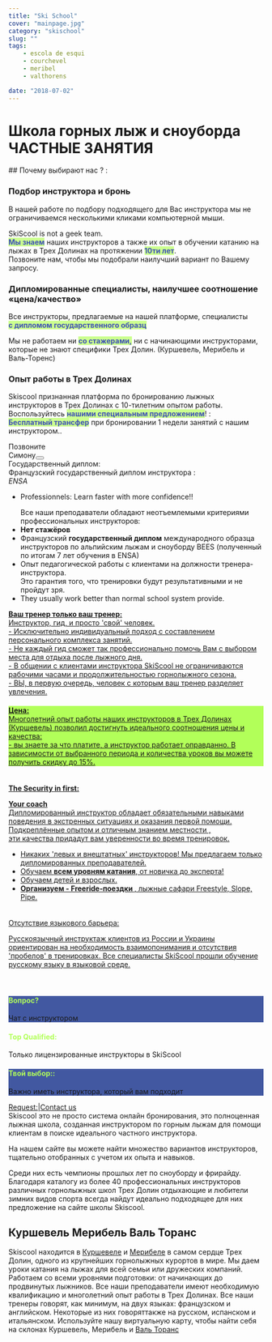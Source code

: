 ```yaml
---
title: "Ski School"
cover: "mainpage.jpg"
category: "skischool"
slug: ""
tags:
    - escola de esqui
    - courchevel
    - meribel
    - valthorens

date: "2018-07-02"
---
```


# Школа горных лыж и сноуборда ЧАСТНЫЕ ЗАНЯТИЯ

## Почему выбирают нас ? :

<div class="md-grid md-grid--no-spacing md-cell--middle">
<div class="md-paper md-paper--1 md-grid md-cell md-cell--4 md-cell--8-tablet">
<imgtest data="guide.png" height="75" width="200px" directory="pages" alt="Courchevel"></imgtest>
<div class="md-block-centered md-cell--6-tablet">
 <h3>Подбор инструктора и бронь</h3>
  <p>В нашей работе по подбору подходящего для Вас инструктора мы не ограничиваемся несколькими кликами компьютерной мыши.</p> <p>SkiScool is not a geek team.<br><b style="color:#3f51b5;background-color:#ccff90">Мы знаем</b> наших инструкторов а также их опыт в обучении катанию на лыжах в Трех Долинах на протяжении <b style="color:#3f51b5;background-color:#ccff90">10ти лет</b>. <br>
Позвоните нам, чтобы мы подобрали наилучший вариант по Вашему запросу.</p>
  </div>
</div>


<div class="md-paper md-paper--1 md-grid md-cell md-cell--4 md-cell--8-tablet">
 <imgtest data="certified.png" height="75" width="200px" directory="pages" alt="Meribel"></imgtest>
 <div class="md-block-centered md-cell--6-tablet">
<h3>Дипломированные специалисты, наилучшее соотношение «цена/качество»</h3>
 <p>Все инструкторы, предлагаемые на нашей платформе, 
специалисты <br><b style="color:#3f51b5;background-color:#ccff90">с дипломом государственного образц</b></p>
 <p>Мы не работаем ни <b style="color:#3f51b5;background-color:#ccff90">со стажерами,</b> ни с начинающими инструкторами, которые не знают специфики Трех Долин. (Куршевель, Мерибель и Валь-Торенс)
</p>
</div>
</div>
 

<div class="md-paper md-paper--1 md-grid md-cell md-cell--4 md-cell--8-tablet">
<imgtest data="years-experience.png" height="75" width="200px" directory="pages" alt="Courchevel"></imgtest>
<div class="md-block-centered md-cell--6-tablet">
  <h3>Опыт работы в Трех Долинах</h3> <p>Skiscool  признанная платформа по бронированию лыжных инструкторов в Трех Долинах с 10-тилетним опытом работы.<br> Воспользуйтесь <b style="color:#3f51b5;background-color:#ccff90">нашими специальным предложением</b>! :<br> <b style="color:#3f51b5;background-color:#ccff90">Бесплатный трансфер</b> при бронировании 1 недели занятий с нашим инструктором..</p>
  </div>
</div> 

<div class="md-grid md-grid--no-spacing md-cell--middle">
 <div style="flex-direction: column;width: 120px;" class="md-paper md-paper--1 md-grid md-cell md-cell--8">Позвоните Симону<a href="tel:France+33675505209" class=" h2 black"><button type="button" class="md-btn md-pointer--hover">
 <div class="mr1 fa-stack-big">
 <i class="fa fa-circle fa-stack-8x gray" style="color: rgb(178, 255, 89);"></i><i class="fa fa-phone fa-stack-4x navy"></i></div></button></a>
 </div>
</div>


<div style="flex-direction: column;" class="md-grid md-cell md-cell--12">
<a title="La qualité d'enseignement" style="display: flex; flex-direction: row;">
<imgtest data="certified.png" height="75" width="300px" directory="pages" alt="Courchevel"></imgtest>
<div>
<span>
Государственный диплом:  <br>Французский государственный диплом инструкторa :  <br>
<span classname="h6"><em>ENSA</em></span><i class="fa fa-question-circle-o"></i></span>
<ul><li>Professionnels: Learn faster with more confidence!!</li> </ul>
<ul>Все наши преподаватели обладают неотъемлемыми критериями профессиональных инструкторов:
<li><b>Нет стажёров </b></li>
<li>Французский <b>государственный диплом</b> международного образца инструкторов по альпийским лыжам и сноуборду BEES (полученный по итогам 7 лет обучения в ENSA)</li>
<li>Опыт педагогической работы с клиентами на должности тренерa-инструктора.<br/> Это гарантия того, что тренировки будут результативными и не пройдут зря. </li>
<li>They usually work better than normal school system provide.</li>
</div>
</a>
</div>



<div style="flex-direction: column;padding-bottom: 4%;" class="md-grid md-cell md-cell--12">
<a title="Service" href="/L_ecole_de_ski/" style="display: flex; flex-direction: row;">
<span><b>Ваш тренер только ваш тренер:</b><br> Инструктор, гид, и просто 'свой' человек.<i class="fa fa-question-circle-o"></i>
<br/>- Исключительно индивидуальный подход с составлением персонального комплекса занятий. <br/> - Не каждый гид сможет так профессионально помочь Вам с выбором места для отдыха после лыжного дня.<br/> - В общении с клиентами инструктора SkiScool не ограничиваются рабочими часами и продолжительностью горнолыжного сезона. <br/> - ВЫ, в первую очередь, человек с которым ваш тренер разделяет увлечения.</span>
<imgtest data="lm-pistes.jpg" height="75" width="300px" directory="pages" alt="service client" coverclassname="md-paper md-paper--1"></imgtest>
</a>
</div> 

<div style="flex-direction: column;" class="md-grid md-paper md-paper--2 md-cell md-cell--6 md-cell--middle">
<a title="Цена и качество" href="/Articles/" style="display: flex; flex-direction: row; background-color:rgb(178, 255, 89)">
<span><b>Цена:</b><i class="fa fa-question-circle-o"></i><br>Многолетний опыт работы наших инструкторов в Трех Долинах (Куршевель) позволил достигнуть идеального соотношения цены и качества: <br/>- вы знаете за что платите, а инструктор работает оправданно. В зависимости от выбранного периода и количества уроков вы можете получить скидку до 15%.</span>
</a>
</div>

<div style="flex-direction: column;padding-top: 4%;padding-bottom: 4%;" class="md-grid md-cell md-cell--12">
<a title="Безопасность" href="/Chalets/" style="display: flex; flex-direction: row;">
<span>
<p><b>The Security in first:<i class="fa fa-question-circle-o"></i></b></p>
<p><b>Your coach</b><br/>Дипломированный инструктор обладает обязательными навыками поведения в экстренных ситуациях и оказания первой помощи. <br/> Подкреплённые опытом и отличным знанием местности ,<br/> эти качества придадут вам уверенности во время тренировок.<br/>
<ul>
<li>Никаких 'левых и внештатных' инструкторов! Мы предлагаем только дипломированных преподавателей. </li>
<li>Обучаем <b>всем уровням катания</b>, от новичка до эксперта!</li><li>Обучаем детей и взрослых.</li>
<li><b>Организуем - Freeride-поездки </b>, лыжные сафари Freestyle, Slope, Pipe.</li>
</ul></p></span>
<imgtest data="helico.jpg" height="75" width="300px" directory="pages" alt="Sécurité" coverclassname="md-paper md-paper--1"></imgtest> 
</a>
</div>

<div style="flex-direction: column;padding-bottom: 4%;" class="md-grid md-cell md-cell--12">
<a title="Отсутствие языкового барьера" href="/Hotels/" style="display: flex; flex-direction: row;">
<span>Отсутствие языкового барьера:<i class="fa fa-question-circle-o"></i> 
<p>Русскоязычный инструктаж клиентов из России и Украины ориентирован на необходимость взаимопонимания и отсутствия 'пробелов' в тренировках. Все специалисты SkiScool прошли обучение русскому языку в языковой среде.</p></span>
<imgtest data="years-experience.png" height="75" width="300px" directory="pages" alt="Courchevel"></imgtest></div>
</a>
</div>

<div style="flex-direction: column" class="md-grid md-cell md-cell--12">
<reactfb language="fr" newDivName="sel" appId="562112907171338" type="post" desc="Русскоязычный тренeр courchevel 1850 Dubai - courchevel"/></reactfb>
</div>


<div class="md-grid md-grid--no-spacing md-cell--middle">
<div id="questions" style="flex: 1;background-color: rgb(66, 88, 161); flex-direction: column;" class="md-paper md-paper--1 md-grid md-cell md-cell--4"><imgtest data="envelope.jpg" class="boxshad rounded bg-white"  height="75" directory="pages" alt="Вопрос courchevel"></imgtest>
<h4 style="color: rgb(178, 255, 89);">Вопрос?</h4><p>Чат с инструктором</p></div>

<div id="topQualification" style="flex: 1; flex-direction: column;" class="md-paper md-paper--1 md-grid md-cell md-cell--4">
  <imgtest data="shield.png" class="boxshad rounded bg-white"  height="75" directory="pages" alt="Courchevel"></imgtest>
<h4 style="color: rgb(178, 255, 89);">Top Qualified:</h4><p>Только лицензированные инструкторы в SkiScool</p></div>

<div id="thumbsUp" style="flex: 1; background-color: rgb(66, 88, 161);flex-direction: column;" class="md-paper md-paper--1 md-grid md-cell md-cell--4">
  <imgtest data="thumbs.jpg" class="boxshad rounded bg-white"  height="75" directory="pages" alt="Courchevel"></imgtest>
<h4 style="color: rgb(178, 255, 89);">Твой выбор::</h4>
<p>Важно иметь инструктора, который вам подходит</p>
</div>

</div>


<div style="flex: 1; flex-direction: row;justify-content: center;" class="md-paper md-paper--1 md-grid md-cell md-cell--4">
<a class="emailrot silver" href="mailto:simon@skiscool.com?subject=question">Request:</a><span class="px2">|</span><a class="emailrot silver" href="mailto:simon@skiscool.com?subject=contact">Contact us</a>
</div>

<div class="md-paper">
Skiscool это не просто система онлайн бронирования, это полноценная лыжная школа, созданная инструктором по горным лыжам для помощи клиентам в поиске идеального частного инструктора. 

На нашем сайте вы можете найти множество вариантов инструкторов, тщательно отобранных с учетом их опыта и навыков.

Среди них есть чемпионы прошлых лет по сноуборду и фрирайду. Благодаря каталогу из более 40 профессиональных инструкторов различных горнолыжных школ Трех Долин отдыхающие и любители зимних видов спорта всегда найдут идеально подходящее для них предложение на сайте школы Skiscool.
</div>

## Куршевель Мерибель Валь Торанс
Skiscool находится в <a href='Карта/Courchevel' title='Куршевел'>Куршевелe</a> и <a href='Карта/Meribel' title='Мерибел'>Мерибелe</a> в самом сердце Трех Долин, одного из крупнейших горнолыжных курортов в мире. Мы даем уроки катания на лыжах для всей семьи или дружеских компаний. Работаем со всеми уровнями подготовки: от начинающих до  продвинутых лыжников.
Все наши преподаватели имеют необходимую квалификацию и  многолетний опыт работы в Трех Долинах.
Все наши тренеры говорят, как минимум, на двух языках: французском и английском. Некоторые из них говоряттакже на русском, испанском и итальянском.
Используйте нашу виртуальную карту, чтобы найти себя на склонах Куршевель, Мерибель и <a href='Карта/Valthorens' title='Валь-Торанс'>Валь Торанс